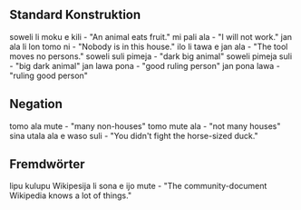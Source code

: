 ## Standard Konstruktion 
soweli li moku e kili - "An animal eats fruit."
mi pali ala - "I will not work."
jan ala li lon tomo ni - "Nobody is in this house."
ilo li tawa e jan ala - "The tool moves no persons."
soweli suli pimeja - "dark big animal"
soweli pimeja suli - "big dark animal"
jan lawa pona - "good ruling person"
jan pona lawa - "ruling good person"

## Negation
tomo ala mute - "many non-houses"
tomo mute ala - "not many houses"
sina utala ala e waso suli - "You didn't fight the horse-sized duck."

## Fremdwörter
lipu kulupu Wikipesija li sona e ijo mute - "The community-document Wikipedia knows a lot of things."